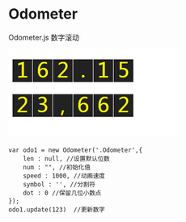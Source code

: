 # Odometer
Odometer.js 数字滚动

![image](https://github.com/Takeos/Odometer/blob/master/dist/demo.gif)

```
var odo1 = new Odometer('.Odometer',{
    len : null, //设置默认位数
    num : "", //初始化值
    speed : 1000, //动画速度
    symbol : '', //分割符
    dot : 0 //保留几位小数点 
});
odo1.update(123)  //更新数字 
```
